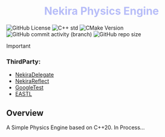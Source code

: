 ﻿<h1 align = "center", style = "color:#B7BDF8FF">
 Nekira Physics Engine
</h1>

![GitHub License](https://img.shields.io/github/license/TokiraNeo/NekiraPhysicsEngine?style=flat-square&labelColor=363a4f&color=b7bdf8)
![C++ std](https://img.shields.io/badge/C%2B%2B_std-%3E%3D20-%23b7bdf8?style=flat-square&labelColor=%23363a4f&logo=cplusplus)
![CMake Version](https://img.shields.io/badge/CMake-%3E%3D3.20-b7bdf8?style=flat-square&labelColor=363a4f&logo=cmake)
![GitHub commit activity (branch)](https://img.shields.io/github/commit-activity/m/TokiraNeo/NekiraPhysicsEngine/main?style=flat-square&labelColor=363a4f&color=b7bdf8&logo=github)
![GitHub repo size](https://img.shields.io/github/repo-size/TokiraNeo/NekiraPhysicsEngine?style=flat-square&labelColor=363a4f&color=b7bdf8&logo=github)

> [!Important]
>
> ### ThirdParty:
>
> - [NekiraDelegate](https://github.com/TokiraNeo/NekiraDelegate)
> - [NekiraReflect](https://github.com/TokiraNeo/NekiraReflect)
> - [GoogleTest](https://github.com/google/googletest)
> - [EASTL](https://github.com/electronicarts/EASTL)

## Overview

A Simple Physics Engine based on C++20. In Process...
